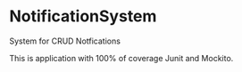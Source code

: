# NotificationSystem
System for CRUD Notfications 

This is application with 100% of coverage Junit and Mockito.
